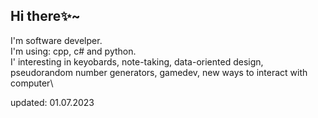 ## Hi there✨~
I'm software develper.\
I'm using: cpp, c# and python.\
I' interesting in keyobards, note-taking, data-oriented design, pseudorandom number generators, gamedev, new ways to interact with computer\

updated: 01.07.2023

<!---
urasssopretty/urasssopretty is a ✨ special ✨ repository because its `README.md` (this file) appears on your GitHub profile.
You can click the Preview link to take a look at your changes.
--->
